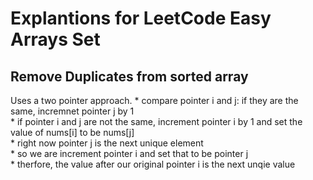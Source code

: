 # Explantions for LeetCode Easy Arrays Set

## Remove Duplicates from sorted array

Uses a two pointer approach. 
    * compare pointer i and j: if they are the same, incremnet pointer j by 1   
    *  if pointer i and j are not the same, increment pointer i by 1 and set the value of nums[i] to be nums[j]   
        * right now pointer j is the next unique element   
        * so we are increment pointer i and set that to be pointer j   
        * therfore, the value after our original pointer i is the next unqie value    



    